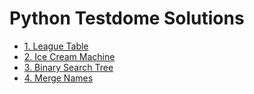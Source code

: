 #  Python Testdome Solutions

- [1. League Table](1_League_Table)
- [2. Ice Cream Machine](2_Ice_Cream_Machine)
- [3. Binary Search Tree](3_Binary_Search_Tree)
- [4. Merge Names](4_Merge_Names)
